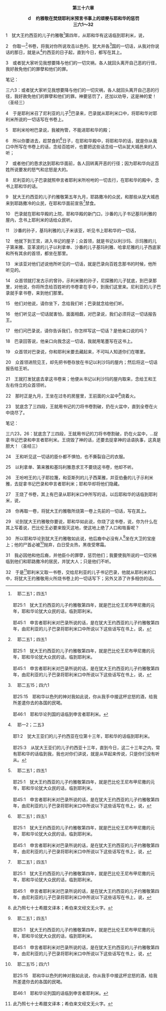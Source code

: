 <p style="text-align:center;font-weight:bold;">第三十六章</p>

<p style="text-align:center;font-weight:bold;">ｄ　约雅敬在焚烧耶利米预言书事上的顽梗与耶和华的惩罚<br>三六1～32</p>

1　犹大王约西亚的儿子约雅敬[^a]第四年，从耶和华有这话临到耶利米，说，

[^a]:　耶二五1；四五1<br><br>耶25:1　犹大王约西亚的儿子约雅敬第四年，就是巴比伦王尼布甲尼撒的元年，耶和华论犹大众民的话，临到耶利米。<br><br>耶45:1　申言者耶利米对巴录所说的话，是在犹大王约西亚的儿子约雅敬第四年，由尼利亚的儿子巴录将耶利米口中所说以下这些话写在书上，说，

2　你取一[^a]书卷，将我对你所说攻击以色列、犹大并各[^b]国的一切话，从我对你说话的那日，就是从[^c]约西亚的日子起，直到今日，都写在其上。

[^a]:　结二9；亚五1<br><br>结2:9　我观看，见有一只手向我伸出来，手中有一书卷。<br><br>亚5:1　我又举目观看，见有一飞行的书卷。

[^b]:　耶二五15；四六1<br><br>耶25:15　耶和华以色列的神对我如此说，你从我手中接这杯忿怒的酒，给我所差遣你去的各国的民喝。<br><br>耶46:1　耶和华论列国的话临到申言者耶利米。

[^c]:　耶一2；二五3<br><br>耶1:2　犹大王亚们的儿子约西亚在位第十三年，耶和华的话临到耶利米。<br><br>耶25:3　从犹大王亚们的儿子约西亚十三年，直到今日，这二十三年之内，常有耶和华的话临到我，我也对你们讲说，就是从早起来传说，只是你们没有听从。

3　或者犹大家听见我想要降与他们的一切灾祸，各人就回头离开自己恶的行径，我好赦免他们的罪孽和他们的罪。

<p id="biblebj">笔记：

<p id="biblebjzw">三六3：或者犹大家听见我想要降与他们的一切灾祸，各人就回头离开自己恶的行径，我好赦免他们的罪孽和他们的罪。神要惩罚了，还加以劝导，这是神的爱！（圣经三）

4　于是耶利米召了尼利亚的儿子[^a]巴录来，巴录就从耶利米口中，将耶和华对耶利米所说的一切话写在书卷上。

[^a]:　耶三二12<br><br>耶32:12　当着我叔叔的儿子哈拿篾，和在买契上签字作见证的人，并坐在护卫兵院内的一切犹大人面前，把买契交给玛西雅的孙子，尼利亚的儿子巴录。

5　耶利米吩咐巴录说，我被拘管，不能进耶和华的殿；

6　所以你要进去，趁禁食的[^a]日子，在耶和华殿中，将耶和华的话，就是你从我口中所写在书卷上的话，念给百姓听，也要把这些话念给一切从犹大城邑来的人听；

[^a]:　利十六29；二三27～32；徒二七9<br><br>利16:29　每逢七月初十日，你们要刻苦己心，无论是本地人，是寄居在你们中间的外人，什么工都不可作。这要作你们永远的定例。<br><br>利23:27　七月初十日是遮罪日，你们要有圣会，并要刻苦己心，也要将火祭献给耶和华。<br><br>利23:28　当这日，你们什么工都不可作，因为是遮罪日，要在耶和华你们的神面前为自己遮罪。<br><br>利23:29　当这日，凡不刻苦自己的人，必从民中剪除。<br><br>利23:30　凡这日作什么工的人，我必将他从民中除灭。<br><br>利23:31　你们什么工都不可作。这在你们一切的住处，要作世世代代永远的定例。<br><br>利23:32　你们要守这日为完全安息的安息日，并要刻苦己心。从这月初九日晚上到次日晚上，你们要守为安息日。<br><br>徒27:9　过了相当的时候，禁食的节期也过去了，行船又危险，保罗就劝众人说，

7　或者他们的恳求达到耶和华面前，各人回转离开恶的行径；因为耶和华向这百姓所说要发的怒气和忿怒是大的。

8　尼利亚的儿子巴录就照申言者耶利米所吩咐的一切去行，在耶和华的殿中，念书上耶和华的话。

9　犹大王约西亚的儿子约雅敬第五年九月，耶路撒冷的众民，和那些从犹大城邑来到耶路撒冷的众民，在耶和华面前宣告[^a]禁食。

[^a]:　代下二十3<br><br>代下20:3　约沙法便惧怕，定意寻求耶和华，在全犹大宣告禁食。

10　巴录就在耶和华殿的上院，耶和华殿的新门口，沙番的儿子书记基玛利雅的屋内，念书上耶利米的话给众民听。

11　沙番的孙子，基玛利雅的儿子米该亚，听见书上耶和华的一切话，

12　他就下到王宫，进入书记的屋子；众首领，就是书记以利沙玛、示玛雅的儿子第来雅、亚革波的儿子以利拿单、沙番的儿子基玛利雅、哈拿尼雅的儿子西底家和所有其余的首领，都坐在那里。

13　米该亚对他们述说他所听见的一切话，就是巴录向百姓念那书的时候，他所听见的。

14　众首领就打发古示的曾孙，示利米雅的孙子，尼探雅的儿子犹底，到巴录那里，对他说，你将所念给百姓听的书卷拿在手中，到我们这里来。尼利亚的儿子巴录就手拿书卷，来到他们那里。

15　他们对他说，请你坐下，念给我们听；巴录就念给他们听。

16　他们听见这一切话就害怕，面面相觑，对巴录说，我们必须将这一切话报告王。

17　他们问巴录说，请你告诉我们，你怎样写这一切话？是他亲口说的吗？

18　巴录回答说，他亲口向我念这一切话，我就用笔墨写在这书上。

19　众首领对巴录说，你和耶利米要去藏起来，不可叫人知道你们在哪里。

20　众首领进院见王，却先把书卷存放在书记以利沙玛的屋内；然后将这一切话报告给王听。

21　王就打发犹底去拿这书卷来；他便从书记以利沙玛的屋内取来，念给王和王左右侍立的众首领听。

22　那时正是九月，王坐在过冬的房屋里，王前面的火盆中[^1]烧着火。

[^1]:此乃照七十士希腊文译本；希伯来文经文无火字。

23　犹底念了三四段，王就用书记的刀将书卷割破，扔在火盆中，直到全卷在火中烧尽了。

<p id="biblebj">笔记：

<p id="biblebjzw">三六23，26：犹底念了三四段，王就用书记的刀将书卷割破，扔在火盆中，…捉拿书记巴录和申言者耶利米。王烧毁了神的话，还要去捉拿神的话语执事，这真是胆大！（圣经三）

24　王和听见这一切话的臣仆都不惧怕，也不撕裂自己的衣服。

25　以利拿单、第来雅和基玛利雅恳求王不要烧这书卷，他却不听。

26　王吩咐王的儿子耶拉篾，和亚斯列的儿子西莱雅，并亚伯叠的儿子示利米雅，去捉拿书记巴录和申言者耶利米；耶和华却将他们隐藏。

27　王烧了书卷，其上有巴录从耶利米口中所写的话，以后耶和华的话临到耶利米，说，

28　你再取一卷，将犹大王约雅敬所烧第一卷上先前的一切话，写在其上。

29　论到犹大王约雅敬你要说，耶和华如此说，你烧了这书卷，说，你为什么在其上写着说，巴比伦王必要来毁灭这地，使这地上绝了人口和牲畜呢？

30　所以耶和华论到犹大王约雅敬如此说，他后裔中必没有人[^a]坐在大卫的宝座上；他的尸首必被[^b]抛弃，白日受炎热，黑夜受寒霜。

[^a]:　耶二二4；30<br><br>耶22:4　你们若认真行这事，就必有坐大卫宝座的君王，和他的臣仆、百姓，或坐车或骑马，从这宫的各门进入。<br><br>耶22:30　耶和华如此说，要写下这人算为无子，是平生不得亨通的，因为他后裔中必无一人得亨通，能坐在大卫的宝座上，再治理犹大。

[^b]:　耶二二18～19<br><br>耶22:18　所以耶和华论到犹大王约西亚的儿子约雅敬，如此说，人必不为他举哀，说，哀哉，我的兄弟！或说，哀哉，我的姊妹！也不为他举哀，说，哀哉，我的主！或说，哀哉，我主的威荣！<br><br>耶22:19　他必被埋葬好像埋驴子一样，要拉出去扔在耶路撒冷的城门之外。

31　我必因他和他后裔，并他臣仆的罪孽，惩罚他们；我要使我所说的一切灾祸临到他们和耶路撒冷的居民，并犹大人；只是他们不听。

32　于是[^1]耶利米又取一书卷，交给尼利亚的儿子书记巴录，他就从耶利米的口中，将犹大王约雅敬用火所烧书卷上的一切话写下；另外又添了许多相仿的话。

[^1]:二～四五章说到以色列干犯耶和华的罪，与耶和华对以色列的惩罚。不仅在耶路撒冷陷落前，甚至在耶路撒冷陷落时和陷落后，以色列仍然顽梗地犯罪干犯耶和华。然而，耶利米仍然坚定地为耶和华说话。


